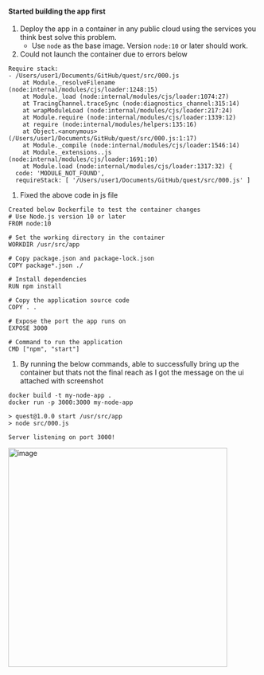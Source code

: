 #### Started building the app first 
1. Deploy the app in a container in any public cloud using the services you think best solve this problem.
   - Use `node` as the base image. Version `node:10` or later should work.
1. Could not launch the container due to errors below
```Error: Cannot find module 'express'
Require stack:
- /Users/user1/Documents/GitHub/quest/src/000.js
    at Module._resolveFilename (node:internal/modules/cjs/loader:1248:15)
    at Module._load (node:internal/modules/cjs/loader:1074:27)
    at TracingChannel.traceSync (node:diagnostics_channel:315:14)
    at wrapModuleLoad (node:internal/modules/cjs/loader:217:24)
    at Module.require (node:internal/modules/cjs/loader:1339:12)
    at require (node:internal/modules/helpers:135:16)
    at Object.<anonymous> (/Users/user1/Documents/GitHub/quest/src/000.js:1:17)
    at Module._compile (node:internal/modules/cjs/loader:1546:14)
    at Module._extensions..js (node:internal/modules/cjs/loader:1691:10)
    at Module.load (node:internal/modules/cjs/loader:1317:32) {
  code: 'MODULE_NOT_FOUND',
  requireStack: [ '/Users/user1/Documents/GitHub/quest/src/000.js' ] 
  ```

1. Fixed the above code in js file
```
Created below Dockerfile to test the container changes
# Use Node.js version 10 or later
FROM node:10

# Set the working directory in the container
WORKDIR /usr/src/app

# Copy package.json and package-lock.json
COPY package*.json ./

# Install dependencies
RUN npm install

# Copy the application source code
COPY . .

# Expose the port the app runs on
EXPOSE 3000

# Command to run the application
CMD ["npm", "start"]
```

1. By running the below commands, able to successfully bring up the container but thats not the final reach as I got the message on the ui attached with screenshot
```
docker build -t my-node-app .
docker run -p 3000:3000 my-node-app

> quest@1.0.0 start /usr/src/app
> node src/000.js

Server listening on port 3000!
```
<img width="440" alt="image" src="https://github.com/user-attachments/assets/93fa3610-ec54-4f0c-83ad-f451c192cf92">
